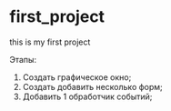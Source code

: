 ﻿# first_project
this is my first project

Этапы:
1) Создать графическое окно;
2) Создать добавить несколько форм;
3) Добавить 1 обработчик событий;

